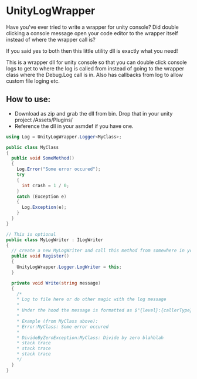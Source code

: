 # UnityLogWrapper

Have you've ever tried to write a wrapper for unity console?
Did double clicking a console message open your code editor to the wrapper itself instead of where the wrapper call is?

If you said yes to both then this little utility dll is exactly what you need!

This is a wrapper dll for unity console so that you can double click console logs to get to where the log is called from instead of going to the wrapper class where the Debug.Log call is in.
Also has callbacks from log to allow custom file loging etc.

## How to use: 
* Download as zip and grab the dll from bin. Drop that in your unity project /Assets/Plugins/
* Reference the dll in your asmdef if you have one.

```cs
using Log = UnityLogWrapper.Logger<MyClass>;

public class MyClass
{
  public void SomeMethod()
  {
    Log.Error("Some error occured");
    try
    {
      int crash = 1 / 0;
    }
    catch (Exception e)
    {    
      Log.Exception(e);
    }    
  }
}

// This is optional
public class MyLogWriter : ILogWriter
{
  // create a new MyLogWriter and call this method from somewhere in your code
  public void Register()
  {
    UnityLogWrapper.Logger.LogWriter = this;
  }

  private void Write(string message)
  {
    /* 
    * Log to file here or do other magic with the log message
    * 
    * Under the hood the message is formatted as $"{level}:{callerType}: {message}"
    * 
    * Example (from MyClass above):
    * Error:MyClass: Some error occured
    *
    * DivideByZeroException:MyClass: Divide by zero blahblah
    * stack trace
    * stack trace
    * stack trace
    */
  }
}
```
